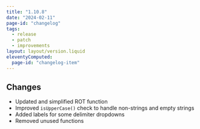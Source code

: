 ```yaml
---
title: "1.10.8"
date: "2024-02-11"
page-id: "changelog"
tags: 
  - release
  - patch
  - improvements
layout: layout/version.liquid
eleventyComputed:
  page-id: "changelog-item"
---
```

## Changes
- Updated and simplified ROT function
- Improved `isUpperCase()` check to handle non-strings and empty strings
- Added labels for some delimiter dropdowns
- Removed unused functions
